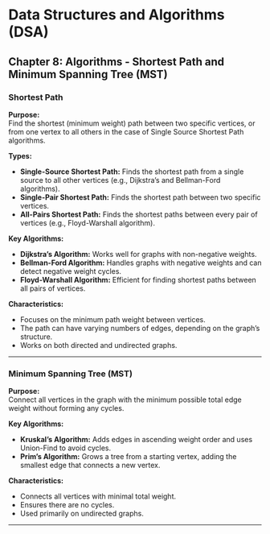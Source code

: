 # Data Structures and Algorithms (DSA)

## Chapter 8: Algorithms - Shortest Path and Minimum Spanning Tree (MST)

### Shortest Path

**Purpose:**  
Find the shortest (minimum weight) path between two specific vertices, or from one vertex to all others in the case of Single Source Shortest Path algorithms.

**Types:**
- **Single-Source Shortest Path:** Finds the shortest path from a single source to all other vertices (e.g., Dijkstra’s and Bellman-Ford algorithms).
- **Single-Pair Shortest Path:** Finds the shortest path between two specific vertices.
- **All-Pairs Shortest Path:** Finds the shortest paths between every pair of vertices (e.g., Floyd-Warshall algorithm).

**Key Algorithms:**
- **Dijkstra’s Algorithm:** Works well for graphs with non-negative weights.
- **Bellman-Ford Algorithm:** Handles graphs with negative weights and can detect negative weight cycles.
- **Floyd-Warshall Algorithm:** Efficient for finding shortest paths between all pairs of vertices.

**Characteristics:**
- Focuses on the minimum path weight between vertices.
- The path can have varying numbers of edges, depending on the graph’s structure.
- Works on both directed and undirected graphs.

---

### Minimum Spanning Tree (MST)

**Purpose:**  
Connect all vertices in the graph with the minimum possible total edge weight without forming any cycles.

**Key Algorithms:**
- **Kruskal’s Algorithm:** Adds edges in ascending weight order and uses Union-Find to avoid cycles.
- **Prim’s Algorithm:** Grows a tree from a starting vertex, adding the smallest edge that connects a new vertex.

**Characteristics:**
- Connects all vertices with minimal total weight.
- Ensures there are no cycles.
- Used primarily on undirected graphs.

---


